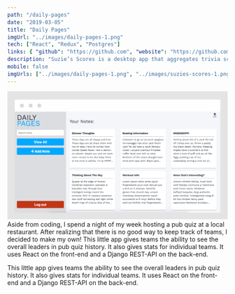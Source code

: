 ```yaml
---
path: "/daily-pages"
date: "2019-03-05"
title: "Daily Pages"
imgUrl: "../images/daily-pages-1.png"
tech: ["React", "Redux", "Postgres"]
links: { "github": "https://github.com", "website": "https://github.com" }
description: "Suzie’s Scores is a desktop app that aggregates trivia scores providing teams with long-term statistics of their performance over time."
mobile: false
imgUrls: ["../images/daily-pages-1.png", "../images/suzies-scores-1.png", "../images/treasure-hunt-1.png"]
---
```


![alt text](../images/daily-pages-1.png)
Aside from coding, I spend a night of my week hosting a pub quiz at a local restaurant. After realizing that there is no good way to keep track of teams, I decided to make my own! This little app gives teams the ability to see the overall leaders in pub quiz history. It also gives stats for individual teams. It uses React on the front-end and a Django REST-API on the back-end.

This little app gives teams the ability to see the overall leaders in pub quiz history. It also gives stats for individual teams. It uses React on the front-end and a Django REST-API on the back-end.
